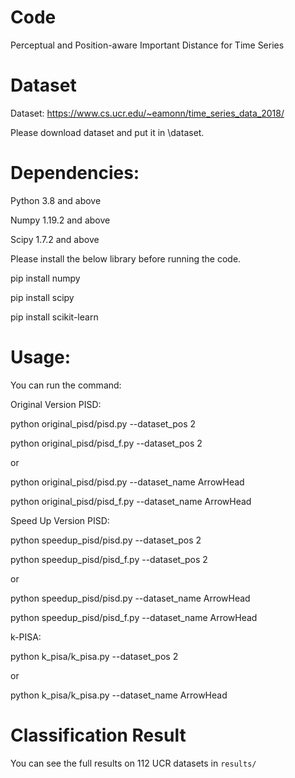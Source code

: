 # Code
Perceptual and Position-aware Important Distance for Time Series

# Dataset

Dataset: https://www.cs.ucr.edu/~eamonn/time_series_data_2018/

Please download dataset and put it in \dataset\. 

# Dependencies: 

Python 3.8 and above

Numpy 1.19.2 and above

Scipy 1.7.2 and above

Please install the below library before running the code.

pip install numpy

pip install scipy

pip install scikit-learn

# Usage: 

You can run the command: 

Original Version PISD:

python original_pisd/pisd.py --dataset_pos 2

python original_pisd/pisd_f.py --dataset_pos 2

or

python original_pisd/pisd.py --dataset_name ArrowHead

python original_pisd/pisd_f.py --dataset_name ArrowHead

Speed Up Version PISD:

python speedup_pisd/pisd.py --dataset_pos 2

python speedup_pisd/pisd_f.py --dataset_pos 2

or

python speedup_pisd/pisd.py --dataset_name ArrowHead

python speedup_pisd/pisd_f.py --dataset_name ArrowHead

k-PISA:

python k_pisa/k_pisa.py --dataset_pos 2

or

python k_pisa/k_pisa.py --dataset_name ArrowHead

# Classification Result
You can see the full results on 112 UCR datasets in `results/`